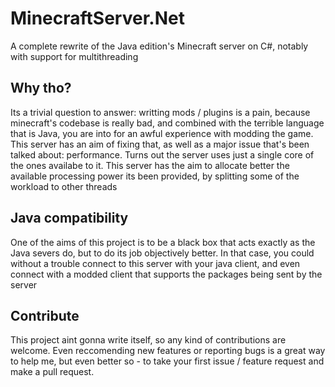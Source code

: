 # MinecraftServer.Net
A complete rewrite of the Java edition's Minecraft server on C#, notably with support for multithreading

## Why tho?
Its a trivial question to answer: writting mods / plugins is a pain, because minecraft's codebase is really bad, and combined with the terrible language that is Java, you are into for an awful experience with modding the game. This server has an aim of fixing that, as well as a major issue that's been talked about: performance. Turns out the server uses just a single core of the ones availabe to it. This server has the aim to allocate better the available processing power its been provided, by splitting some of the workload to other threads

## Java compatibility
One of the aims of this project is to be a black box that acts exactly as the Java severs do, but to do its job objectively better. In that case, you could without a trouble connect to this server with your java client, and even connect with a modded client that  supports the packages being sent by the server

## Contribute
This project aint gonna write itself, so any kind of contributions are welcome. Even reccomending new features or reporting bugs is a great way to help me, but even better so - to take your first issue / feature request and make a pull request.
